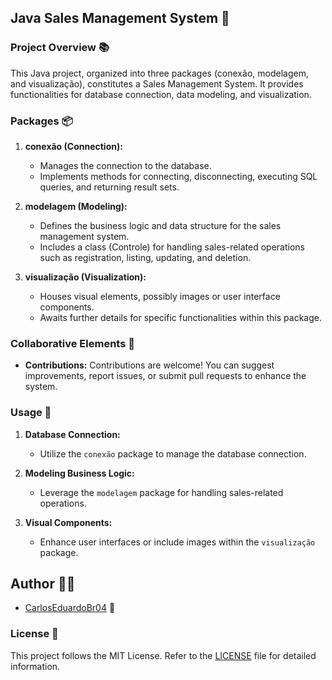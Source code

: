 ## Java Sales Management System 🛒
### Project Overview 📚

This Java project, organized into three packages (conexão, modelagem, and visualização), constitutes a Sales Management System. It provides functionalities for database connection, data modeling, and visualization.

### Packages 📦

1. **conexão (Connection):**
   - Manages the connection to the database.
   - Implements methods for connecting, disconnecting, executing SQL queries, and returning result sets.

2. **modelagem (Modeling):**
   - Defines the business logic and data structure for the sales management system.
   - Includes a class (Controle) for handling sales-related operations such as registration, listing, updating, and deletion.

3. **visualização (Visualization):**
   - Houses visual elements, possibly images or user interface components.
   - Awaits further details for specific functionalities within this package.

### Collaborative Elements 🤝

- **Contributions:** Contributions are welcome! You can suggest improvements, report issues, or submit pull requests to enhance the system.

### Usage 🚀

1. **Database Connection:**
   - Utilize the `conexão` package to manage the database connection.
   
2. **Modeling Business Logic:**
   - Leverage the `modelagem` package for handling sales-related operations.

3. **Visual Components:**
   - Enhance user interfaces or include images within the `visualização` package.

## Author 👨‍💻
- [CarlosEduardoBr04](https://github.com/CarlosEduardoBr04) 🚀


### License 📜

This project follows the MIT License. Refer to the [LICENSE](LICENSE) file for detailed information.
